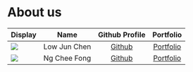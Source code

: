# About us

Display |     Name     |               Github Profile               | Portfolio 
--------|:------------:|:------------------------------------------:|:---------:
![](https://via.placeholder.com/100.png?text=Photo) | Low Jun Chen | [Github](https://lowjunchen.github.io/ip/) | [Portfolio]()
![](https://via.placeholder.com/100.png?text=Photo) | Ng Chee Fong | [Github](https://github.com/NCF3535) | [Portfolio](docs/team/johndoe.md)